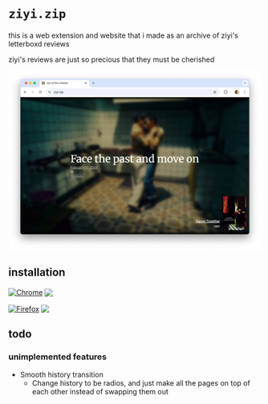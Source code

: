 # `ziyi.zip`

this is a web extension and website that i made as an archive of ziyi's letterboxd reviews

ziyi's reviews are just so precious that they must be cherished

<p align="center"><img src="figures/preview.png" alt="screenshot of the website"></p>

## installation

[link-chrome]: https://chrome.google.com/webstore/detail/kgjlmncdpdpcmidkkalcdppigdocdnmf "Version published on Chrome Web Store"
[link-firefox]: https://addons.mozilla.org/en-US/firefox/addon/ziyizip/ "Version published on Mozilla Add-ons"

[<img src="https://raw.githubusercontent.com/alrra/browser-logos/90fdf03c/src/chrome/chrome.svg" width="48" alt="Chrome" valign="middle">][link-chrome]
[<img valign="middle" src="https://img.shields.io/chrome-web-store/v/kgjlmncdpdpcmidkkalcdppigdocdnmf.svg?label=%20">][link-chrome]

[<img src="https://raw.githubusercontent.com/alrra/browser-logos/90fdf03c/src/firefox/firefox.svg" width="48" alt="Firefox" valign="middle">][link-firefox]
[<img valign="middle" src="https://img.shields.io/amo/v/ziyizip.svg?label=%20">][link-firefox]

## todo

### unimplemented features

- Smooth history transition
  - Change history to be radios, and just make all the pages on top of each other instead of swapping them out
